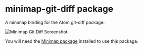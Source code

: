 # minimap-git-diff package

A minimap binding for the Atom git-diff package.

![Minimap Git Diff Screenshot](https://github.com/abe33/minimap-git-diff/blob/master/screenshot.png?raw=true)

You will need the [Minimap package](https://github.com/fundon/atom-minimap) installed to use this package.
